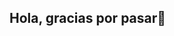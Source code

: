 ## Hola, gracias por pasar👋

<!--
**angelanappe/angelanappe** is a ✨ _special_ ✨ repository because its `README.md` (this file) appears on your GitHub profile.

Here are some ideas to get you started:

Mi nombre es Angela, soy de Concepción, Chile, pero vivo en Santiago. Mi camino profesional empezó en la fonoaudiología, a lo que me dediqué por 3 años, luego de terminar mis estudios. Sin embargo, el mundo de la tecnología me cautivó y el entusiasmo por resolver problemas me llevó a explorar el mundo de la programación.

Comencé mi reocrrido en el desarrollo de software con CS50x de Harvard University, donde adquirí la base de las ciencias de la computación (CS50's Introduction to Computer Science), para luego profundizar en el desarrollo web con el curso Programación Web con Python y JavaScript (CS50's Web Programming with Python and JavaScript), también de CS50. Actualmente me desempeño como desarrolladora de software y sigo fortaleciendo mis habilidades a través de un bootcamp de Desarrollo Fullstack con Java y Spring Boot.  

Me puedes encontrar en LinkedIn: linkedin.com/in/angelanappe o a través de mi correo personal: angela.nappe@gmail.com.
Además de la tecnología, me encanta leer, cocinar y me gusta hacer deporte. Por lo que, si no me encuentras aquí, estaré disfrutando alguna de esas actividades. Por mientras:
Bienvenido a mi GitHub! Aquí encontrarás proyectos que muestran lo que he aprendido y mi compromiso con crecer continuamente.
